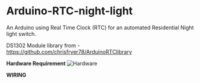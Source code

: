 # Arduino-RTC-night-light
An Arduino using Real Time Clock (RTC) for an automated Residential  Night light switch.


DS1302 Module library from - https://github.com/chrisfryer78/ArduinoRTClibrary


**Hardware Requirement**
![Hardware](https://user-images.githubusercontent.com/43979542/157061671-b5ea624f-99a8-4482-87f0-804ecfc67fcd.png)


**WIRING**





